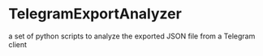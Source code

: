 # TelegramExportAnalyzer
a set of python scripts to analyze the exported JSON file from a Telegram client
